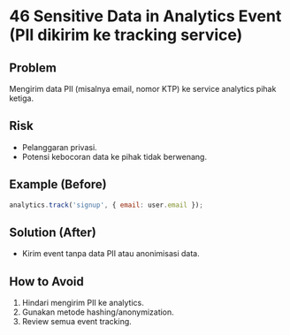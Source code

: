 # 46 Sensitive Data in Analytics Event (PII dikirim ke tracking service)

## Problem
Mengirim data PII (misalnya email, nomor KTP) ke service analytics pihak ketiga.

## Risk
- Pelanggaran privasi.
- Potensi kebocoran data ke pihak tidak berwenang.

## Example (Before)
```javascript
analytics.track('signup', { email: user.email });
```

## Solution (After)
- Kirim event tanpa data PII atau anonimisasi data.

## How to Avoid
1. Hindari mengirim PII ke analytics.
2. Gunakan metode hashing/anonymization.
3. Review semua event tracking.
